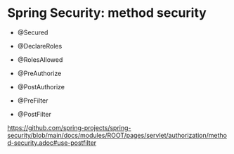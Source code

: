 # Spring Security: method security

* @Secured
* @DeclareRoles
* @RolesAllowed
* @PreAuthorize
* @PostAuthorize

* @PreFilter
* @PostFilter

https://github.com/spring-projects/spring-security/blob/main/docs/modules/ROOT/pages/servlet/authorization/method-security.adoc#use-postfilter
